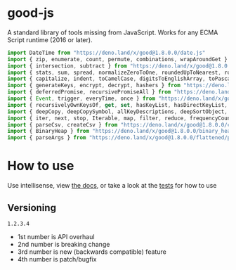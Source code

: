 # good-js

A standard library of tools missing from JavaScript. Works for any ECMA Script runtime (2016 or later).

```js
import DateTime from "https://deno.land/x/good@1.8.0.0/date.js"
import { zip, enumerate, count, permute, combinations, wrapAroundGet } from "https://deno.land/x/good@1.8.0.0/array.js"
import { intersection, subtract } from "https://deno.land/x/good@1.8.0.0/set.js"
import { stats, sum, spread, normalizeZeroToOne, roundedUpToNearest, roundedDownToNearest } from "https://deno.land/x/good@1.8.0.0/math.js"
import { capitalize, indent, toCamelCase, digitsToEnglishArray, toPascalCase, toKebabCase, toSnakeCase, toScreamingKebabCase, toScreamingSnakeCase, toRepresentation, toString, regex, findAll, iterativelyFindAll, escapeRegexMatch, escapeRegexReplace, extractFirst, isValidIdentifier, removeCommonPrefix, didYouMean } from "https://deno.land/x/good@1.8.0.0/string.js"
import { generateKeys, encrypt, decrypt, hashers } from "https://deno.land/x/good@1.8.0.0/encryption.js"
import { deferredPromise, recursivePromiseAll } from "https://deno.land/x/good@1.8.0.0/async.js"
import { Event, trigger, everyTime, once } from "https://deno.land/x/good@1.8.0.0/events.js"
import { recursivelyOwnKeysOf, get, set, hasKeyList, hasDirectKeyList, remove, merge, compareProperty, recursivelyIterateOwnKeysOf } from "https://deno.land/x/good@1.8.0.0/object.js"
import { deepCopy, deepCopySymbol, allKeyDescriptions, deepSortObject, shallowSortObject, isGeneratorObject,isAsyncIterable, isSyncIterable, isIterableTechnically, isSyncIterableObjectOrContainer, allKeys } from "https://deno.land/x/good@1.8.0.0/value.js"
import { iter, next, stop, Iterable, map, filter, reduce, frequencyCount, zip, count, enumerate, permute, combinations, slices, asyncIteratorToList, concurrentlyTransform, forkBy } from "https://deno.land/x/good@1.8.0.0/iterable.js"
import { parseCsv, createCsv } from "https://deno.land/x/good@1.8.0.0/csv.js"
import { BinaryHeap } from "https://deno.land/x/good@1.8.0.0/binary_heap.js"
import { parseArgs } from "https://deno.land/x/good@1.8.0.0/flattened/parse_args.js"
```


# How to use

Use intellisense, view [the docs](https://deno.land/x/good?doc), or take a look at the [tests](https://github.com/jeff-hykin/good-js/tree/master/tests) for how to use

## Versioning

`1.2.3.4`
- 1st number is API overhaul
- 2nd number is breaking change
- 3rd number is new (backwards compatible) feature 
- 4th number is patch/bugfix